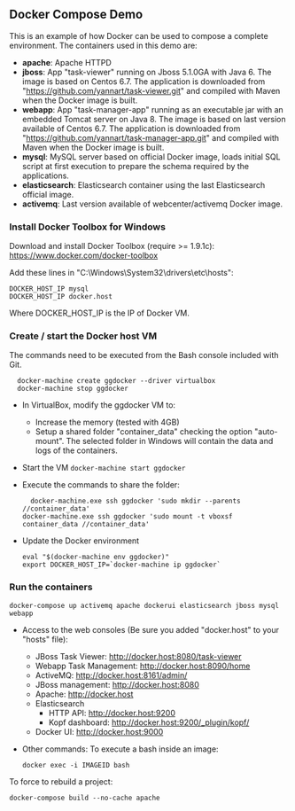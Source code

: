 ## Docker Compose Demo

This is an example of how Docker can be used to compose a complete environment.
The containers used in this demo are:
* **apache**: Apache HTTPD
* **jboss**: App "task-viewer" running on Jboss 5.1.0GA with Java 6. The image is based on Centos 6.7. The application is downloaded from "https://github.com/yannart/task-viewer.git" and compiled with Maven when the Docker image is built.
* **webapp**: App "task-manager-app" running as an executable jar with an embedded Tomcat server on Java 8. The image is based on last version available of Centos 6.7. The application is downloaded from "https://github.com/yannart/task-manager-app.git" and compiled with Maven when the Docker image is built.
* **mysql**: MySQL server based on official Docker image, loads initial SQL script at first execution to prepare the schema required by the applications.
* **elasticsearch**: Elasticsearch container using the last Elasticsearch official image.
* **activemq**: Last version available of webcenter/activemq Docker image.

### Install Docker Toolbox for Windows
Download and install Docker Toolbox (require >= 1.9.1c): https://www.docker.com/docker-toolbox

Add these lines in "C:\Windows\System32\drivers\etc\hosts":
  ```
  DOCKER_HOST_IP mysql
  DOCKER_HOST_IP docker.host
  ```

Where DOCKER_HOST_IP is the IP of Docker VM.

### Create / start the Docker host VM

The commands need to be executed from the Bash console included with Git.

  ```
	docker-machine create ggdocker --driver virtualbox
	docker-machine stop ggdocker
  ```

* In VirtualBox, modify the ggdocker VM to:
  * Increase the memory (tested with 4GB)
  * Setup a shared folder "container_data" checking the option "auto-mount". The selected folder in Windows will contain the data and logs of the containers.

* Start the VM
  ```docker-machine start ggdocker```
	
* Execute the commands to share the folder:
  ```
	docker-machine.exe ssh ggdocker 'sudo mkdir --parents //container_data'
  docker-machine.exe ssh ggdocker 'sudo mount -t vboxsf container_data //container_data'
  ```

* Update the Docker environment
  ```
  eval "$(docker-machine env ggdocker)"
  export DOCKER_HOST_IP=`docker-machine ip ggdocker`
  ```

### Run the containers

  ```
  docker-compose up activemq apache dockerui elasticsearch jboss mysql webapp
  ```

* Access to the web consoles (Be sure you added "docker.host" to your "hosts" file):
  * JBoss Task Viewer: http://docker.host:8080/task-viewer
  * Webapp Task Management: http://docker.host:8090/home
  * ActiveMQ: http://docker.host:8161/admin/
  * JBoss management: http://docker.host:8080
  * Apache: http://docker.host
  * Elasticsearch
    * HTTP API: http://docker.host:9200
    * Kopf dashboard: http://docker.host:9200/_plugin/kopf/
  * Docker UI: http://docker.host:9000

* Other commands:
To execute a bash inside an image:
  ```
  docker exec -i IMAGEID bash
  ```
 
To force to rebuild a project:
  ```
  docker-compose build --no-cache apache
  ```
